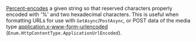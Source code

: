 [Percent-encodes][1] a given string so that reserved characters properly encoded with '%' and two hexadecimal characters. This is useful when formatting URLs for use with `GetAsync`/`PostAsync`, or POST data of the media type [application.x-www-form-urlencoded](https://developer.roblox.com/search#stq=x-www-form-urlencoded) (`Enum.HttpContentType.ApplicationUrlEncoded`).

[1]: https://en.wikipedia.org/wiki/Percent-encoding